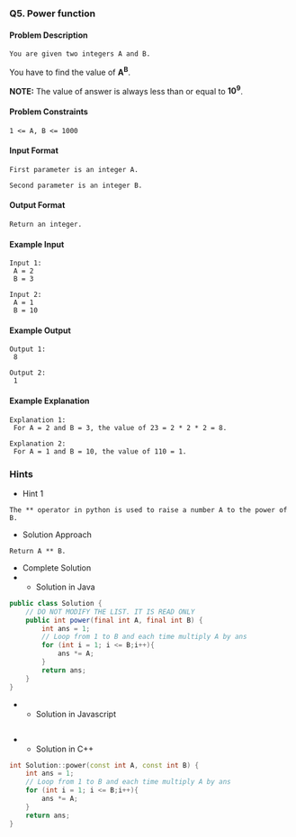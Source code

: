 ### Q5. Power function
#### Problem Description
```text
You are given two integers A and B.
```
<p>You have to find the value of <strong>A<sup>B</sup></strong>.</p>
<p>
    <strong>NOTE:</strong> The value of answer is always less than or 
    equal to <strong>10<sup>9</sup></strong>.
</p>

#### Problem Constraints
```text
1 <= A, B <= 1000
```
#### Input Format
```text
First parameter is an integer A.

Second parameter is an integer B.
```
#### Output Format
```text
Return an integer.
```
#### Example Input
```text
Input 1:
 A = 2
 B = 3 

Input 2:
 A = 1
 B = 10 
```
#### Example Output
```text
Output 1:
 8 

Output 2:
 1 
```
#### Example Explanation
```text
Explanation 1:
 For A = 2 and B = 3, the value of 23 = 2 * 2 * 2 = 8. 

Explanation 2:
 For A = 1 and B = 10, the value of 110 = 1.
```
### Hints
* Hint 1
```text
The ** operator in python is used to raise a number A to the power of B.
```
* Solution Approach
```text
Return A ** B.
```
* Complete Solution
* * Solution in Java
```java
public class Solution {
    // DO NOT MODIFY THE LIST. IT IS READ ONLY
    public int power(final int A, final int B) {
        int ans = 1;
        // Loop from 1 to B and each time multiply A by ans
        for (int i = 1; i <= B;i++){
            ans *= A;
        }
        return ans;
    }
}
```
* * Solution in Javascript
```javascript

```
* * Solution in C++
```cpp
int Solution::power(const int A, const int B) {
    int ans = 1;
    // Loop from 1 to B and each time multiply A by ans
    for (int i = 1; i <= B;i++){
        ans *= A;
    }
    return ans;
}
```

